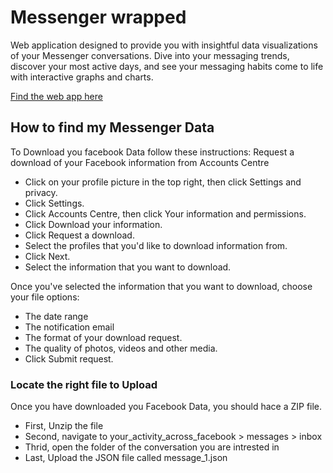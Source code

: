 # Messenger wrapped
Web application designed to provide you with insightful data visualizations of your Messenger conversations. Dive into your messaging trends, discover your most active days, and see your messaging habits come to life with interactive graphs and charts.

[Find the web app here](https://messenger-wrapped.streamlit.app/)


## How to find my Messenger Data
To Download you facebook Data follow these instructions:
Request a download of your Facebook information from Accounts Centre
- Click on your profile picture in the top right, then click Settings and privacy.
- Click Settings.
- Click Accounts Centre, then click Your information and permissions.
- Click Download your information.
- Click Request a download.
- Select the profiles that you'd like to download information from.
- Click Next.
- Select the information that you want to download.

Once you've selected the information that you want to download, choose your file options:
- The date range
- The notification email
- The format of your download request.
- The quality of photos, videos and other media.
- Click Submit request.


### Locate the right file to Upload
Once you have downloaded you Facebook Data, you should hace a ZIP file.
- First, Unzip the file
- Second, navigate to your_activity_across_facebook > messages > inbox
- Thrid, open the folder of the conversation you are intrested in
- Last, Upload the JSON file called message_1.json
